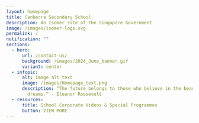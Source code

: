 ```yaml
---
layout: homepage
title: Canberra Secondary School
description: An Isomer site of the Singapore Government
image: /images/isomer-logo.svg
permalink: /
notification: ""
sections:
  - hero:
      url: /contact-us/
      background: /images/2024_June_banner.gif
      variant: center
  - infopic:
      alt: Image alt text
      image: /images/Homepage_text.png
      description: “The future belongs to those who believe in the beauty of their
        dreams.” - Eleanor Roosevelt
  - resources:
      title: School Corporate Videos & Special Programmes
      button: VIEW MORE
---
```

